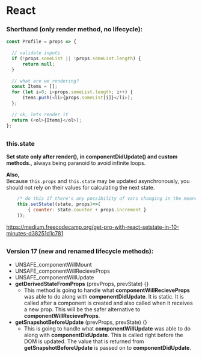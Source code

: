 # React

### Shorthand (only render method, no lifecycle):

```javascript
const Profile = props => {
    
  // validate inputs
  if (!props.someList || !props.someList.length) {
      return null;
  }
  
  // what are we rendering?
  const Items = [];
  for (let i=0; i<props.someList.length; i++) {
      Items.push(<li>{props.someList[i]}</li>);
  };
  
  // ok, lets render it
  return (<ol>{Items}</ol>);
};
```

## 
### this.state
**Set state only after render(), in componentDidUpdate() and custom methods.**, always being paranoid to avoid infinite loops.  
  
**Also,**  
Because `this.props` and `this.state` may be updated asynchronously, you should not rely on their values for calculating the next state.
```javascript
    /* do this if there's any possibility of vars changing in the meanwhile */
    this.setState((state, props)=>(
        { counter: state.counter + props.increment }
    ));
``` 
https://medium.freecodecamp.org/get-pro-with-react-setstate-in-10-minutes-d38251d1c781

## 
### Version 17 (new and renamed lifecycle methods):
* UNSAFE_componentWillMount
* UNSAFE_componentWillRecieveProps
* UNSAFE_componentWillUpdate
* **getDerivedStateFromProps** (prevProps, prevState) {}
    * This method is going to handle what **componentWillRecieveProps** was able to do along with **componentDidUpdate**. It is static. It is called after a component is created and also called when it receives a new prop. This will be the safer alternative to **componentWillRecieveProps**.
* **getSnapshotBeforeUpdate** (prevProps, prevState) {}
    * This is going to handle what **componentWillUpdate** was able to do along with **componentDidUpdate**. This is called right before the DOM is updated. The value that is returned from **getSnapshotBeforeUpdate** is passed on to **componentDidUpdate**.
